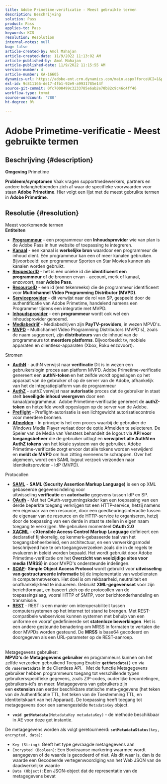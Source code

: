 ```yaml
---
title: Adobe Primetime-verificatie - Meest gebruikte termen
description: Beschrijving
solution: Pass
product: Pass
applies-to: Pass
keywords: KCS
resolution: Resolution
internal-notes: null
bug: false
article-created-by: Amol Mahajan
article-created-date: 11/9/2022 11:13:02 AM
article-published-by: Amol Mahajan
article-published-date: 11/9/2022 11:15:55 AM
version-number: 4
article-number: KA-16605
dynamics-url: https://adobe-ent.crm.dynamics.com/main.aspx?forceUCI=1&pagetype=entityrecord&etn=knowledgearticle&id=4f62ba74-1f60-ed11-9561-6045bd006268
exl-id: 9c811166-de17-4fb1-92e9-a9931785e14f
source-git-commit: 0fc7008499c3233785e6ab2e70b82c9c46c4ff46
workflow-type: tm+mt
source-wordcount: '780'
ht-degree: 0%

---
```


# Adobe Primetime-verificatie - Meest gebruikte termen

## Beschrijving {#description}

<b>Omgeving</b>
Primetime


<b>Probleem/symptomen</b>
Vaak vragen supportmedewerkers, partners en andere belanghebbenden zich af waar de specifieke voorwaarden voor staan <b>Adobe Primetime</b>. Hier volgt een lijst met de meest gebruikte termen in <b>Adobe Primetime</b>.


## Resolutie {#resolution}

Meest voorkomende termen<br>
<b>Entiteiten</b>

- <u><b>Programmeur</b></u> - een programmeur een <b>Inhoudsprovider</b> wie van plan is de Adobe Pass in hun website of toepassing te integreren.
- <u><b>Kanaal</b></u> - een kanaal is <b>werkelijke bron</b> waardoor een programmeur de inhoud dient. Eén programmeur kan een of meer kanalen gebruiken. Bijvoorbeeld: een programmeur Sporten en Star Movies kunnen als kanalen worden gebruikt.
- <u><b>RequestorID</b></u> - het is een unieke id die <b>identificeert een programmeur</b> of de bronnen ervan - account, merk of kanaal, enzovoort, naar<b> Adobe Pass. </b>
- <u><b>ResourceID</b></u> - een id (een tekenreeks) die de programmeur identificeert voor<b> Multichannel Video Programming Distributor (MVPD). </b>
- <u><b>Serviceprovider</b></u> - dit verwijst naar de rol van SP, gespeeld door de authentificatie van Adobe Primetime, handelend namens een Programmer tijdens een integratie met MVPD.
- <u><b>Inhoudsprovider</b></u> - een <b>programmeur </b>wordt ook wel een inhoudsprovider genoemd.
- <u><b>Mediabedrijf</b></u> - Mediabedrijven zijn <b>PayTV-providers</b>, in wezen MPVD&#39;s.
- <u><b>MVPD</b></u> - Multichannel Video Programming Distributors (MVPD&#39;s), zoals de naam suggereert, zijn <b>distributeurs</b> van de inhoud van de programmeurs tot <b>meerdere platforms</b>. Bijvoorbeeld: tv, mobiele apparaten en clientless-apparaten (Xbox, Roku enzovoort).

Stromen
- <u><b>AuthN</b></u> - authN verwijst naar <b>verificatie</b> Dit is in wezen een gebruikerslogin proces aan platform MVPD. Adobe Primetime-verificatie genereert een <b>authN-token </b>en het zelfde wordt opgeslagen op het apparaat van de gebruiker of op de server van de Adobe, afhankelijk van het de integratieplatform van de programmeur
- <u><b>AuthZ</b></u> - authZ verwijst naar <b>autorisatie</b> proces dat de gebruiker in staat stelt <b>beveiligde inhoud weergeven</b> door een kanaal/programmeur.  Adobe Primetime-verificatie genereert de <b>authZ-token</b> en hetzelfde wordt opgeslagen op de server van de Adobe.
- <u><b>Preflight</b></u> - Preflight-autorisatie is een lichtgewicht autorisatiecontrole voor meerdere bronnen.
- <u><b>Afmelden</b></u> - In principe is het een proces waarbij de gebruiker de Windows Media Player verlaat door de optie Afmelden te selecteren. De Speler van de Media van Vensters behandelt de logout via <b>API voor toegangsbeheer</b> die de gebruiker uitlogt en <b>verwijdert alle AuthN en AuthZ tokens</b> van het lokale systeem van de gebruiker. Adobe Primetime-verificatie zorgt ervoor dat alle tokens worden verwijderd en <b>meldt de MVPD</b> om hun zitting eveneens te schrappen. Over het algemeen, wordt een SAML logout verzoek verzonden naar Identiteitsprovider - IdP (MVPD).



Protocollen
- <b><u>SAML</u></b> - <b>SAML (Security Assertion Markup Language)</b> is een op XML gebaseerde gegevensindeling voor uitwisseling <b>verificatie</b> en <b>autorisatie</b> gegevens tussen IdP en SP.
- <u><b>OAuth</b></u> - Met het OAuth-vergunningskader kan een toepassing van een derde beperkte toegang verkrijgen tot een HTTP-service, hetzij namens een eigenaar van een resource, door een goedkeuringsinteractie tussen de eigenaar van de resource en de HTTP-service te organiseren, hetzij door de toepassing van een derde in staat te stellen in eigen naam toegang te verkrijgen. We gebruiken momenteel <b>OAuth 2.0</b>
- <b><u>XACML</u></b> - e<b>Xtensible Access Control Markup Language</b> definieert een declaratief fijnkorrelig, op kenmerk-gebaseerde taal van het toegangsbeheerbeleid, een architectuur, en een verwerkingsmodel beschrijvend hoe te om toegangsverzoeken zoals die in de regels te evalueren in beleid worden bepaald. Het wordt gebruikt door Adobe Primetime-verificatie om het <b>Overzicht van veelzijdige sites voor media</b> <b>(MRSS)</b> in door MVPD&#39;s ondersteunde indelingen.
- <b><u>SOAP</u></b>- <b>Simple Object Access Protocol</b> wordt gebruikt voor <b>uitwisseling van gestructureerde informatie </b>bij de implementatie van webdiensten in computernetwerken. Het doel is om rekbaarheid, neutraliteit en onafhankelijkheid te induceren. Gebruikt <b>XML-gegevensset</b> voor zijn berichtformaat, en baseert zich op de protocollen van de toepassingslaag, vooral HTTP of SMTP, voor berichtonderhandeling en transmissie.
- <u><b>REST</b></u> - REST is een manier om interoperabiliteit tussen computersystemen op het internet tot stand te brengen. Met REST-compatibele webservices kunnen systemen met behulp van een uniforme en vooraf gedefinieerde set <b>statenloze bewerkingen</b>. Het is een andere gesteunde benadering om MRSS in formaten te vertalen die door MVPDs worden gesteund. De <b>MRSS</b> is base64 gecodeerd en doorgegeven als een URL-parameter op de REST-aanroep.

<br>Metagegevens gebruiker:<br>
<b>MPVD&#39;s </b>de<b> Metagegevens gebruiker</b> en programmeurs kunnen om het zelfde verzoeken gebruikend Toegang Enabler <b>`getMetadata()`</b> en via de <b>`/usermetadata`</b> in de Clientless API.
 
Met de functie Metagegevens gebruiker hebben programmeurs toegang tot verschillende typen gebruikersspecifieke gegevens, zoals ZIP-codes, ouderlijke beoordelingen, gebruikers-id&#39;s en meer. Metagegevens van gebruikers zijn een <b>extension</b> aan eerder beschikbare statische meta-gegevens (het teken van de Authentificatie TTL, het teken van de Toestemming TTL, en identiteitskaart van het Apparaat). De toepassing heeft toegang tot metagegevens door een samengestelde `MetadataKey` object.

- <b>`void getMetadata`</b>`(MetadataKey metadataKey)` - de methode beschikbaar in AE voor deze get instantie.


De metagegevens worden als volgt geretourneerd: <b>`setMetadataStatus`</b>`(key, encrypted, data)`:

- `Key (String)`: Geeft het type gevraagde metagegevens aan
- `Encrypted (Boolean)`: Een Booleaanse markering waarmee wordt aangegeven of de waarde is gecodeerd of niet. Als dit waar is, dan is de waarde een Gecodeerde vertegenwoordiging van het Web JSON van de daadwerkelijke waarde
- `Data (Object)`: Een JSON-object dat de representatie van de metagegevens bevat
